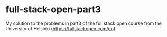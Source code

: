 # full-stack-open-part3
My solution to the problems in part3 of the full stack open course from the University of Helsinki (https://fullstackopen.com/en)
